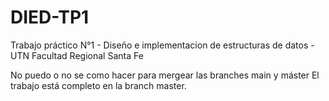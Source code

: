 # DIED-TP1
Trabajo práctico N°1 - Diseño e implementacion de estructuras de datos - UTN Facultad Regional Santa Fe

No puedo o no se como hacer para mergear las branches main y máster 
El trabajo está completo en la branch master. 
